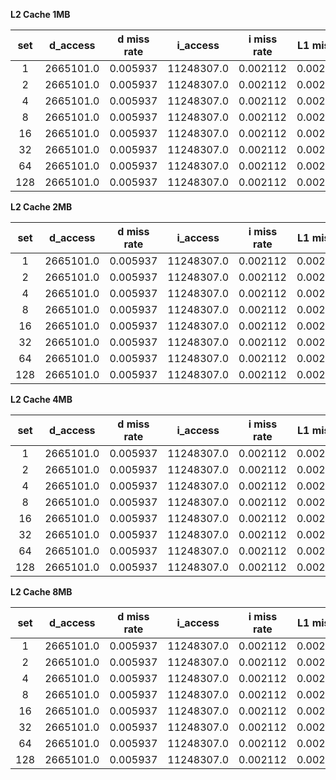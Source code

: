 **L2 Cache 1MB**

|set         |d_access|d miss rate|i_access|i miss rate|L1 miss rate|L2 miss rate|AMAT|
|:----------:|:------:|:---------:|:------:|:---------:|:----------:|:----------:|:----:|
|1 | 2665101.0 | 0.005937 | 11248307.0 | 0.002112| 0.00284468 | 0.395499 | 1.1972066931776508 |
|2 | 2665101.0 | 0.005937 | 11248307.0 | 0.002112| 0.00284468 | 0.383399 | 1.192043607384931 |
|4 | 2665101.0 | 0.005937 | 11248307.0 | 0.002112| 0.00284468 | 0.381126 | 1.191073715318249 |
|8 | 2665101.0 | 0.005937 | 11248307.0 | 0.002112| 0.00284468 | 0.380469 | 1.1907933725607434 |
|16 | 2665101.0 | 0.005937 | 11248307.0 | 0.002112| 0.00284468 | 0.378953 | 1.1901464933820853 |
|32 | 2665101.0 | 0.005937 | 11248307.0 | 0.002112| 0.00284468 | 0.378751 | 1.1900602997184382 |
|64 | 2665101.0 | 0.005937 | 11248307.0 | 0.002112| 0.00284468 | 0.378473 | 1.1899416767555973 |
|128 | 2665101.0 | 0.005937 | 11248307.0 | 0.002112| 0.00284468 | 0.378322 | 1.1898772448585144 |
**L2 Cache 2MB**

|set         |d_access|d miss rate|i_access|i miss rate|L1 miss rate|L2 miss rate|AMAT|
|:----------:|:------:|:---------:|:------:|:---------:|:----------:|:----------:|:----:|
|1 | 2665101.0 | 0.005937 | 11248307.0 | 0.002112| 0.00284468 | 0.388224 | 1.194102441182441 |
|2 | 2665101.0 | 0.005937 | 11248307.0 | 0.002112| 0.00284468 | 0.378701 | 1.190038964653179 |
|4 | 2665101.0 | 0.005937 | 11248307.0 | 0.002112| 0.00284468 | 0.378423 | 1.1899203416903381 |
|8 | 2665101.0 | 0.005937 | 11248307.0 | 0.002112| 0.00284468 | 0.378347 | 1.189887912391144 |
|16 | 2665101.0 | 0.005937 | 11248307.0 | 0.002112| 0.00284468 | 0.378322 | 1.1898772448585144 |
|32 | 2665101.0 | 0.005937 | 11248307.0 | 0.002112| 0.00284468 | 0.378322 | 1.1898772448585144 |
|64 | 2665101.0 | 0.005937 | 11248307.0 | 0.002112| 0.00284468 | 0.378322 | 1.1898772448585144 |
|128 | 2665101.0 | 0.005937 | 11248307.0 | 0.002112| 0.00284468 | 0.378322 | 1.1898772448585144 |
**L2 Cache 4MB**

|set         |d_access|d miss rate|i_access|i miss rate|L1 miss rate|L2 miss rate|AMAT|
|:----------:|:------:|:---------:|:------:|:---------:|:----------:|:----------:|:----:|
|1 | 2665101.0 | 0.005937 | 11248307.0 | 0.002112| 0.00284468 | 0.379105 | 1.1902113519804731 |
|2 | 2665101.0 | 0.005937 | 11248307.0 | 0.002112| 0.00284468 | 0.378322 | 1.1898772448585144 |
|4 | 2665101.0 | 0.005937 | 11248307.0 | 0.002112| 0.00284468 | 0.378322 | 1.1898772448585144 |
|8 | 2665101.0 | 0.005937 | 11248307.0 | 0.002112| 0.00284468 | 0.378322 | 1.1898772448585144 |
|16 | 2665101.0 | 0.005937 | 11248307.0 | 0.002112| 0.00284468 | 0.378322 | 1.1898772448585144 |
|32 | 2665101.0 | 0.005937 | 11248307.0 | 0.002112| 0.00284468 | 0.378322 | 1.1898772448585144 |
|64 | 2665101.0 | 0.005937 | 11248307.0 | 0.002112| 0.00284468 | 0.378322 | 1.1898772448585144 |
|128 | 2665101.0 | 0.005937 | 11248307.0 | 0.002112| 0.00284468 | 0.378322 | 1.1898772448585144 |
**L2 Cache 8MB**

|set         |d_access|d miss rate|i_access|i miss rate|L1 miss rate|L2 miss rate|AMAT|
|:----------:|:------:|:---------:|:------:|:---------:|:----------:|:----------:|:----:|
|1 | 2665101.0 | 0.005937 | 11248307.0 | 0.002112| 0.00284468 | 0.378322 | 1.1898772448585144 |
|2 | 2665101.0 | 0.005937 | 11248307.0 | 0.002112| 0.00284468 | 0.378322 | 1.1898772448585144 |
|4 | 2665101.0 | 0.005937 | 11248307.0 | 0.002112| 0.00284468 | 0.378322 | 1.1898772448585144 |
|8 | 2665101.0 | 0.005937 | 11248307.0 | 0.002112| 0.00284468 | 0.378322 | 1.1898772448585144 |
|16 | 2665101.0 | 0.005937 | 11248307.0 | 0.002112| 0.00284468 | 0.378322 | 1.1898772448585144 |
|32 | 2665101.0 | 0.005937 | 11248307.0 | 0.002112| 0.00284468 | 0.378322 | 1.1898772448585144 |
|64 | 2665101.0 | 0.005937 | 11248307.0 | 0.002112| 0.00284468 | 0.378322 | 1.1898772448585144 |
|128 | 2665101.0 | 0.005937 | 11248307.0 | 0.002112| 0.00284468 | 0.378322 | 1.1898772448585144 |

